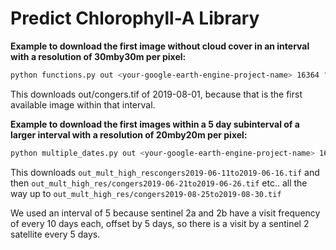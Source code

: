 # Predict Chlorophyll-A Library

**Example to download the first image without cloud cover in an interval with a resolution of 30mby30m per pixel:**
```bash
python functions.py out <your-google-earth-engine-project-name> 16364 "2019-08-01" "2019-08-24" 30 congers.tif
```

This downloads out/congers.tif of 2019-08-01, because that is the first available image within that interval.

**Example to download the first images within a 5 day subinterval of a larger interval with a resolution of 20mby20m per pixel:**
```bash
python multiple_dates.py out <your-google-earth-engine-project-name> 16364 "2019-06-01" "2019-08-31" 20 5 congers
```

This downloads ``out_mult_high_rescongers2019-06-11to2019-06-16.tif`` and then ``out_mult_high_res/congers2019-06-21to2019-06-26.tif`` etc.. all the way up to  ``out_mult_high_res/congers2019-08-25to2019-08-30.tif``

We used an interval of 5 because sentinel 2a and 2b have a visit frequency of every 10 days each, offset by 5 days, so there is a visit by a sentinel 2 satellite every 5 days.